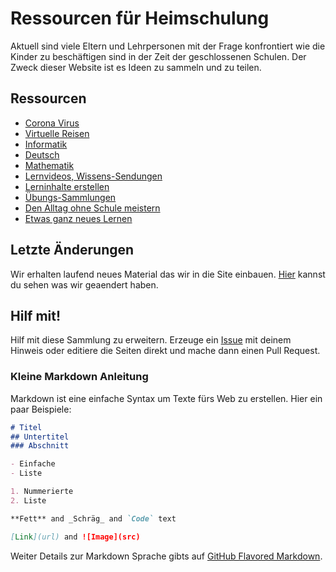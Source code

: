 # Ressourcen für Heimschulung

Aktuell sind viele Eltern und Lehrpersonen mit der Frage konfrontiert wie die Kinder zu beschäftigen sind in der Zeit der geschlossenen Schulen. Der Zweck dieser Website ist es Ideen zu sammeln und zu teilen. 

## Ressourcen

* [Corona Virus](corona.md)
* [Virtuelle Reisen](reisen.md)
* [Informatik](programmieren.md)
* [Deutsch](deutsch.md)
* [Mathematik](mathematik.md)
* [Lernvideos, Wissens-Sendungen](videos.md)
* [Lerninhalte erstellen](authoring.md)
* [Übungs-Sammlungen](sammlungen.md)
* [Den Alltag ohne Schule meistern](alltag.md)
* [Etwas ganz neues Lernen](newstuff.md)

## Letzte Änderungen

Wir erhalten laufend neues Material das wir in die Site einbauen. [Hier](https://github.com/heimschulung/heimschulung.github.io/commits/master) kannst du sehen was wir geaendert haben.

## Hilf mit!

Hilf mit diese Sammlung zu erweitern. Erzeuge ein [Issue](https://github.com/heimschulung/heimschulung.github.io/issues/new/choose) mit deinem Hinweis oder editiere die Seiten direkt und mache dann einen Pull Request.

### Kleine Markdown Anleitung

Markdown ist eine einfache Syntax um Texte fürs Web zu erstellen. Hier ein paar Beispiele:

```markdown
# Titel
## Untertitel
### Abschnitt

- Einfache
- Liste

1. Nummerierte
2. Liste

**Fett** and _Schräg_ and `Code` text

[Link](url) and ![Image](src)
```

Weiter Details zur Markdown Sprache gibts auf [GitHub Flavored Markdown](https://guides.github.com/features/mastering-markdown/).
